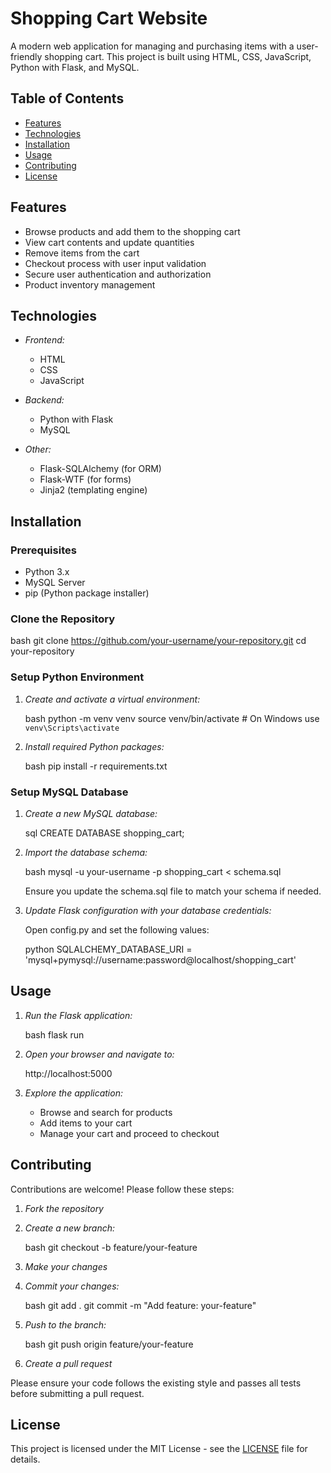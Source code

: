 

# Shopping Cart Website

A modern web application for managing and purchasing items with a user-friendly shopping cart. This project is built using HTML, CSS, JavaScript, Python with Flask, and MySQL.

## Table of Contents

- [Features](#features)
- [Technologies](#technologies)
- [Installation](#installation)
- [Usage](#usage)
- [Contributing](#contributing)
- [License](#license)

## Features

- Browse products and add them to the shopping cart
- View cart contents and update quantities
- Remove items from the cart
- Checkout process with user input validation
- Secure user authentication and authorization
- Product inventory management

## Technologies

- *Frontend:*
  - HTML
  - CSS
  - JavaScript

- *Backend:*
  - Python with Flask
  - MySQL

- *Other:*
  - Flask-SQLAlchemy (for ORM)
  - Flask-WTF (for forms)
  - Jinja2 (templating engine)

## Installation

### Prerequisites

- Python 3.x
- MySQL Server
- pip (Python package installer)

### Clone the Repository

bash
git clone https://github.com/your-username/your-repository.git
cd your-repository


### Setup Python Environment

1. *Create and activate a virtual environment:*

    bash
    python -m venv venv
    source venv/bin/activate  # On Windows use `venv\Scripts\activate`
    

2. *Install required Python packages:*

    bash
    pip install -r requirements.txt
    

### Setup MySQL Database

1. *Create a new MySQL database:*

    sql
    CREATE DATABASE shopping_cart;
    

2. *Import the database schema:*

    bash
    mysql -u your-username -p shopping_cart < schema.sql
    

   Ensure you update the schema.sql file to match your schema if needed.

3. *Update Flask configuration with your database credentials:*

    Open config.py and set the following values:

    python
    SQLALCHEMY_DATABASE_URI = 'mysql+pymysql://username:password@localhost/shopping_cart'
    

## Usage

1. *Run the Flask application:*

    bash
    flask run
    

2. *Open your browser and navigate to:*

    
    http://localhost:5000
    

3. *Explore the application:*
   - Browse and search for products
   - Add items to your cart
   - Manage your cart and proceed to checkout

## Contributing

Contributions are welcome! Please follow these steps:

1. *Fork the repository*
2. *Create a new branch:*

    bash
    git checkout -b feature/your-feature
    

3. *Make your changes*
4. *Commit your changes:*

    bash
    git add .
    git commit -m "Add feature: your-feature"
    

5. *Push to the branch:*

    bash
    git push origin feature/your-feature
    

6. *Create a pull request*

Please ensure your code follows the existing style and passes all tests before submitting a pull request.

## License

This project is licensed under the MIT License - see the [LICENSE](LICENSE) file for details.
